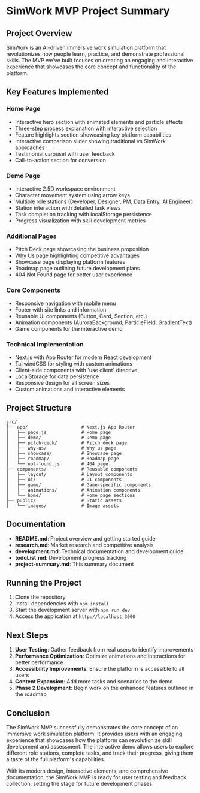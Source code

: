 # SimWork MVP Project Summary

## Project Overview

SimWork is an AI-driven immersive work simulation platform that revolutionizes how people learn, practice, and demonstrate professional skills. The MVP we've built focuses on creating an engaging and interactive experience that showcases the core concept and functionality of the platform.

## Key Features Implemented

### Home Page
- Interactive hero section with animated elements and particle effects
- Three-step process explanation with interactive selection
- Feature highlights section showcasing key platform capabilities
- Interactive comparison slider showing traditional vs SimWork approaches
- Testimonial carousel with user feedback
- Call-to-action section for conversion

### Demo Page
- Interactive 2.5D workspace environment
- Character movement system using arrow keys
- Multiple role stations (Developer, Designer, PM, Data Entry, AI Engineer)
- Station interaction with detailed task views
- Task completion tracking with localStorage persistence
- Progress visualization with skill development metrics

### Additional Pages
- Pitch Deck page showcasing the business proposition
- Why Us page highlighting competitive advantages
- Showcase page displaying platform features
- Roadmap page outlining future development plans
- 404 Not Found page for better user experience

### Core Components
- Responsive navigation with mobile menu
- Footer with site links and information
- Reusable UI components (Button, Card, Section, etc.)
- Animation components (AuroraBackground, ParticleField, GradientText)
- Game components for the interactive demo

### Technical Implementation
- Next.js with App Router for modern React development
- TailwindCSS for styling with custom animations
- Client-side components with 'use client' directive
- LocalStorage for data persistence
- Responsive design for all screen sizes
- Custom animations and interactive elements

## Project Structure

```
src/
├── app/                    # Next.js App Router
│   ├── page.js             # Home page
│   ├── demo/               # Demo page
│   ├── pitch-deck/         # Pitch deck page
│   ├── why-us/             # Why us page
│   ├── showcase/           # Showcase page
│   ├── roadmap/            # Roadmap page
│   └── not-found.js        # 404 page
├── components/             # Reusable components
│   ├── layout/             # Layout components
│   ├── ui/                 # UI components
│   ├── game/               # Game-specific components
│   ├── animations/         # Animation components
│   └── home/               # Home page sections
├── public/                 # Static assets
│   └── images/             # Image assets
```

## Documentation

- **README.md**: Project overview and getting started guide
- **research.md**: Market research and competitive analysis
- **development.md**: Technical documentation and development guide
- **todoList.md**: Development progress tracking
- **project-summary.md**: This summary document

## Running the Project

1. Clone the repository
2. Install dependencies with `npm install`
3. Start the development server with `npm run dev`
4. Access the application at `http://localhost:3000`

## Next Steps

1. **User Testing**: Gather feedback from real users to identify improvements
2. **Performance Optimization**: Optimize animations and interactions for better performance
3. **Accessibility Improvements**: Ensure the platform is accessible to all users
4. **Content Expansion**: Add more tasks and scenarios to the demo
5. **Phase 2 Development**: Begin work on the enhanced features outlined in the roadmap

## Conclusion

The SimWork MVP successfully demonstrates the core concept of an immersive work simulation platform. It provides users with an engaging experience that showcases how the platform can revolutionize skill development and assessment. The interactive demo allows users to explore different role stations, complete tasks, and track their progress, giving them a taste of the full platform's capabilities.

With its modern design, interactive elements, and comprehensive documentation, the SimWork MVP is ready for user testing and feedback collection, setting the stage for future development phases.
